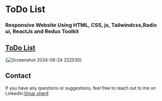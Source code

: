 # ToDo List  
### Responsive Website Using HTML, CSS, js, Tailwindcss,Radix ui, ReactJs and Redux Toolkit

## [ToDo List](https://todols-om22.netlify.app/)

(![Screenshot 2024-06-24 222530](https://github.com/omargado6/todo-list/assets/91194829/4aedfd05-8973-4122-9df6-f14f9cc507ce))

## Contact
If you have any questions or suggestions, feel free to reach out to me on LinkedIn:[Omar sherif](https://www.linkedin.com/in/your-linkedin-profile/)
